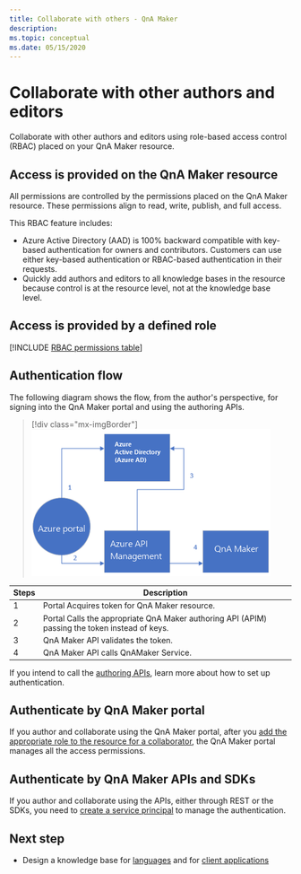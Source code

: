 ```yaml
---
title: Collaborate with others - QnA Maker
description:
ms.topic: conceptual
ms.date: 05/15/2020
---
```


# Collaborate with other authors and editors

Collaborate with other authors and editors using role-based access control (RBAC) placed on your QnA Maker resource.

## Access is provided on the QnA Maker resource

All permissions are controlled by the permissions placed on the QnA Maker resource. These permissions align to read, write, publish, and full access.

This RBAC feature includes:
* Azure Active Directory (AAD) is 100% backward compatible with key-based authentication for owners and contributors. Customers can use either key-based authentication or RBAC-based authentication in their requests.
* Quickly add authors and editors to all knowledge bases in the resource because control is at the resource level, not at the knowledge base level.

## Access is provided by a defined role

[!INCLUDE [RBAC permissions table](../includes/role-based-access-control.md)]

## Authentication flow

The following diagram shows the flow, from the author's perspective, for signing into the QnA Maker portal and using the authoring APIs.

> [!div class="mx-imgBorder"]
> ![The following diagram shows the flow, from the author's perspective, for signing into the QnA Maker portal and using the authoring APIs.](../media/qnamaker-how-to-collaborate-knowledge-base/rbac-flow-from-portal-to-service.png)

|Steps|Description|
|--|--|
|1|Portal Acquires token for QnA Maker resource.|
|2|Portal Calls the appropriate QnA Maker authoring API (APIM) passing the token instead of keys.|
|3|QnA Maker API validates the token.|
|4 |QnA Maker API calls QnAMaker Service.|

If you intend to call the [authoring APIs](../How-To/collaborate-knowledge-base.md), learn more about how to set up authentication.

## Authenticate by QnA Maker portal

If you author and collaborate using the QnA Maker portal, after you [add the appropriate role to the resource for a collaborator](../How-To/collaborate-knowledge-base.md), the QnA Maker portal manages all the access permissions.

## Authenticate by QnA Maker APIs and SDKs

If you author and collaborate using the APIs, either through REST or the SDKs, you need to [create a service principal](../../authentication.md#assign-a-role-to-a-service-principal) to manage the authentication.

## Next step

* Design a knowledge base for [languages](design-language-culture.md) and for [client applications](integration-with-other-applications.md)

